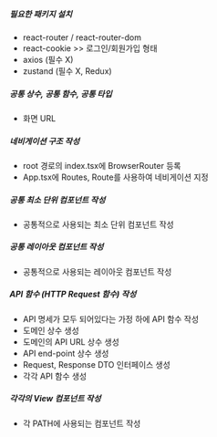 ##### 필요한 패키지 설치
- react-router / react-router-dom
- react-cookie >> 로그인/회원가입 형태
- axios (필수 X)
- zustand (필수 X, Redux)

##### 공통 상수, 공통 함수, 공통 타입
- 화면 URL

##### 네비게이션 구조 작성
- root 경로의 index.tsx에 BrowserRouter 등록
- App.tsx에 Routes, Route를 사용하여 네비게이션 지정

##### 공통 최소 단위 컴포넌트 작성
- 공통적으로 사용되는 최소 단위 컴포넌트 작성

##### 공통 레이아웃 컴포넌트 작성
- 공통적으로 사용되는 레이아웃 컴포넌트 작성

##### API 함수 (HTTP Request 함수) 작성
- API 명세가 모두 되어있다는 가정 하에 API 함수 작성
- 도메인 상수 생성
- 도메인의 API URL 상수 생성
- API end-point 상수 생성 
- Request, Response DTO 인터페이스 생성
- 각각 API 함수 생성 

##### 각각의 View 컴포넌트 작성
- 각 PATH에 사용되는 컴포넌트 작성
